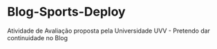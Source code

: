 # Blog-Sports-Deploy
Atividade de Avaliação proposta pela Universidade UVV - Pretendo dar continuidade no Blog
